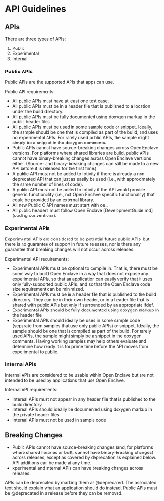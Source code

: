 # API Guidelines

## APIs

There are three types of APIs: 

1. Public
2. Experimental
3. Internal

### Public APIs

Public APIs are the supported APIs that apps can use. 

Public API requirements: 

* All public APIs must have at least one test case.
* All public APIs must be in a header file that is published to a location under the build directory.
* All public APIs must be fully documented using doxygen markup in the public header files
* All public APIs must be used in some sample code or snippet. Ideally, the sample
  should be one that is compiled as part of the build, and uses no experimental APIs. For rarely 
  used public APIs, the sample might simply be a snippet in the doxygen comments.
* Public APIs cannot have source-breaking changes across Open Enclave versions. For platforms 
  where shared libraries are build, public APIs cannot have binary-breaking changes across 
  Open Enclave versions either. (Source- and binary-breaking changes can still be made to a new 
  API before it is released for the first time.)
* A public API must not be added to Iotivity if there is already a non-deprecated API that can just 
  as easily be used (i.e., with approximately the same number of lines of code).
* A public API must not be added to Iotivity if the API would provide generic functionality
  (i.e., not Open Enclave specific functionality) that could be provided by an external library.
* All new Public C API names must start with oe_.
* All public headers must follow Open Enclave [DevelopmentGuide.md](coding conventions).

### Experimental APIs

Experimental APIs are considered to be potential future public APIs, but there is no guarantee 
of support in future releases, nor is there any guarantee that breaking changes will not occur 
across releases. 

Experimental API requirements: 

* Experimental APIs must be optional to compile in. That is, there must be some way to build
  Open Enclave in a way that does not expose any experimental APIs, so that an application
  can easily verify that it uses only fully-supported public APIs, and so that the Open Enclave
  code size requirement can be minimized.
* Experimental APIs must be in a header file that is published to the build directory. They
  can be in their own header, or in a header file that is shared with public APIs but only
  if surrounded by an appropriate ifdef.
* Experimental APIs should be fully documented using doxygen markup in the header file
* Experimental APIs should ideally be used in some sample code (separate from samples that
  use only public APIs) or snippet. Ideally, the sample should be one that is compiled as part
  of the build. For rarely used APIs, the sample might simply be a snippet in the doxygen
  comments. Having working samples may help others evaluate and determine how ready it is for
  prime time before the API moves from experimental to public.

### Internal APIs

Internal APIs are considered to be usable within Open Enclave but are not intended to be
used by applications that use Open Enclave. 

Internal API requirements: 

* Internal APIs must not appear in any header file that is published to the build directory
* Internal APIs should ideally be documented using doxygen markup in the private header files
* Internal APIs must not be used in sample code

## Breaking Changes

* Public APIs cannot have source-breaking changes (and, for platforms where shared libraries or built,
  cannot have binary-breaking changes) across releases, except as covered by deprecation as explained
  below. API additions can be made at any time.
*  xperimental and internal APIs can have breaking changes across releases.

APIs can be deprecated by marking them as @deprecated. The associated text should explain what
an application should do instead. Public APIs must be @deprecated in a release before they can be
removed.
